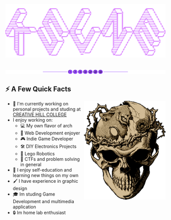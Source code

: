 <div align="center">
  <img src="imgs/classKsune.png">
  <br><br><br>
  <img src="imgs/separator.png">
</div>

## ⚡️ A Few Quick **Facts**

<img height="310" src="gifs/berserk.gif" align=right>

- 🌱 I'm currently working on personal projects and studing at [CREATIVE HILL COLLEGE](https://www.creativehill.cz/)
-  I enjoy working on:
    - 💻 My own flavor of arch
    - 📱 Web Development enjoyer
    - 🎮 Indie Game Developer
    - 🛠 DIY Electronics Projects
    - 🤖 Lego Robotics
    - 🏴 CTFs and problem solving in general
- 🧠 I enjoy self-education and learning new things on my own
- 🖌 I have experience in graphic design
- 🎓 Im studing Game Development and multimedia application
- 🔒 Im home lab enthusiast
